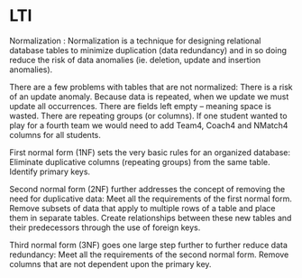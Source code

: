 # LTI

Normalization : Normalization is a technique for designing relational database tables to minimize duplication (data redundancy) and in so doing reduce the risk of data anomalies (ie. deletion, update and insertion anomalies). 

There are a few problems with tables that are not normalized: There is a risk of an update anomaly. Because data is repeated, when we update we must update all occurrences. There are fields left empty – meaning space is wasted. There are repeating groups (or columns). If one student wanted to play for a fourth team we would need to add Team4, Coach4 and NMatch4 columns for all students.  

First normal form (1NF) sets the very basic rules for an organized database: Eliminate duplicative columns (repeating groups) from the same table. Identify primary keys.  

Second normal form (2NF) further addresses the concept of removing the need for duplicative data: Meet all the requirements of the first normal form. Remove subsets of data that apply to multiple rows of a table and place them in separate tables. Create relationships between these new tables and their predecessors through the use of foreign keys.  

Third normal form (3NF) goes one large step further to further reduce data redundancy: Meet all the requirements of the second normal form. Remove columns that are not dependent upon the primary key.

